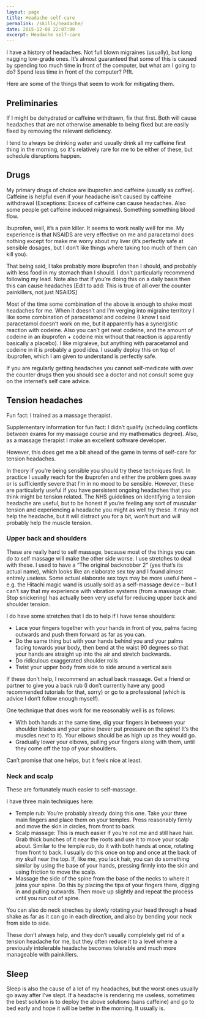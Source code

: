 ```yaml
---
layout: page
title: Headache self-care
permalink: /skills/headache/
date: 2015-12-08 22:07:00
excerpt: Headache self-care
---
```


I have a history of headaches. Not full blown migraines (usually), but long nagging
low-grade ones. It’s almost guaranteed that some of this is caused by spending too much
time in front of the computer, but what am I going to do? Spend less time in front of the computer? Pfft.

Here are some of the things that seem to work for mitigating them. 

## Preliminaries

If I might be dehydrated or caffeine withdrawn, fix that first. Both will cause headaches that are not otherwise
amenable to being fixed but are easily fixed by removing the relevant deficiency.

I tend to always be drinking water and usually drink all my caffeine first thing in the morning, so it's relatively rare
for me to be either of these, but schedule disruptions happen.

## Drugs

My primary drugs of choice are ibuprofen and caffeine (usually as coffee). Caffeine is helpful even if your headache isn’t caused by caffeine withdrawal (Exceptions: Excess of caffeine can cause headaches. Also some people get caffeine induced migraines). Something something blood flow.

Ibuprofen, well, it’s a pain killer. It seems to work really well for me. My experience is that NSAIDS are very effective on me and paracetamol does nothing except for make me worry about my liver (it’s perfectly safe at sensible dosages, but I don’t like things where taking too much of them can kill you).

That being said, I take probably more ibuprofen than I should, and probably with less food in my stomach than I should. I don’t particularly recommend following my lead. Note also that if you’re doing this on a daily basis then this can cause headaches [Edit to add: This is true of all over the counter painkillers, not just NSAIDS]

Most of the time some combination of the above is enough to shake most headaches for me. When it doesn’t and I’m verging into migraine territory I like some combination of paracetamol and codeine (I know I said paracetamol doesn’t work on me, but it apparently has a synergistic reaction with codeine. Also you can’t get neat codeine, and the amount of codeine in an ibuprofen + codeine mix without that reaction is apparently basically a placebo). I like migraleve, but anything with paracetamol and codeine in it is probably a good idea. I usually deploy this on top of ibuprofen, which I am given to understand is perfectly safe.

If you are regularly getting headaches you cannot self-medicate with over the counter drugs then you should see a doctor and not consult some guy on the internet’s self care advice.

## Tension headaches

Fun fact: I trained as a massage therapist.

Supplementary information for fun fact: I didn’t qualify (scheduling conflicts between exams for my massage course and my mathematics degree). Also, as a massage therapist I make an excellent software developer.

However, this does get me a bit ahead of the game in terms of self-care for tension headaches.

In theory if you’re being sensible you should try these techniques first. In practice I usually reach for the ibuprofen and either the problem goes away or is sufficiently severe that I’m in no mood to be sensible. However, these are particularly useful if you have persistent ongoing headaches that you think might be tension related. The NHS guidelines on identifying a tension headache are useful, but to be honest if you’re feeling any sort of muscular tension and experiencing a headache you might as well try these. It may not help the headache, but it will distract you for a bit, won’t hurt and will probably help the muscle tension.

### Upper back and shoulders

These are really hard to self massage, because most of the things you can do to self massage will make the other side worse. I use stretches to deal with these. I used to have a “The original backnobber 2” (yes that’s its actual name), which looks like an elaborate sex toy and I found almost entirely useless. Some actual elaborate sex toys may be more useful here – e.g. the Hitachi magic wand is usually sold as a self-massage device – but I can’t say that my experience with vibration systems (from a massage chair. Stop snickering) has actually been very useful for reducing upper back and shoulder tension.

I do have some stretches that I do to help if I have tense shoulders:

  * Lace your fingers together with your hands in front of you, palms facing outwards and push them forward as far as you can.
  * Do the same thing but with your hands behind you and your palms facing towards your body, then bend at the waist 90 degrees so that your hands are straight up into the air and stretch backwards.
  * Do ridiculous exaggerated shoulder rolls
  * Twist your upper body from side to side around a vertical axis

If these don’t help, I recommend an actual back massage. Get a friend or partner to give you a back rub (I don’t currently have any good recommended tutorials for that, sorry) or go to a professional (which is advice I don’t follow enough myself).

One technique that does work for me reasonably well is as follows:

  * With both hands at the same time, dig your fingers in between your shoulder blades and your spine (never put pressure on the spine! It’s the muscles next to it). Your elbows should be as high up as they would go.
  * Gradually lower your elbows, pulling your fingers along with them, until they come off the top of your shoulders.

Can’t promise that one helps, but it feels nice at least.

### Neck and scalp

These are fortunately much easier to self-massage.

I have three main techniques here:

  * Temple rub: You’re probably already doing this one. Take your three main fingers and place them on your temples. Press reasonably firmly and move the skin in circles, from front to back.
  * Scalp massage: This is much easier if you’re not me and still have hair. Grab thick bunches of it near the roots and use it to move your scalp about. Similar to the temple rub, do it with both hands at once, rotating from front to back. I usually do this once on top and once at the back of my skull near the top. If, like me, you lack hair, you can do something similar by using the base of your hands, pressing firmly into the skin and using friction to move the scalp.
  * Massage the side of the spine from the base of the necks to where it joins your spine. Do this by placing the tips of your fingers there, digging in and pulling outwards. Then move up slightly and repeat the process until you run out of spine.

You can also do neck streches by slowly rotating your head through a head shake as far as it can go in each direction, and also by bending your neck from side to side.

These don’t always help, and they don’t usually completely get rid of a tension headache for me, but they often reduce it to a level where a previously intolerable headache becomes tolerable and much more manageable with painkillers.

## Sleep

Sleep is also the cause of a lot of my headaches, but the worst ones usually go away after I’ve slept. If a headache is rendering me useless, sometimes the best solution is to deploy the above solutions (sans caffeine) and go to bed early and hope it will be better in the morning. It usually is.
